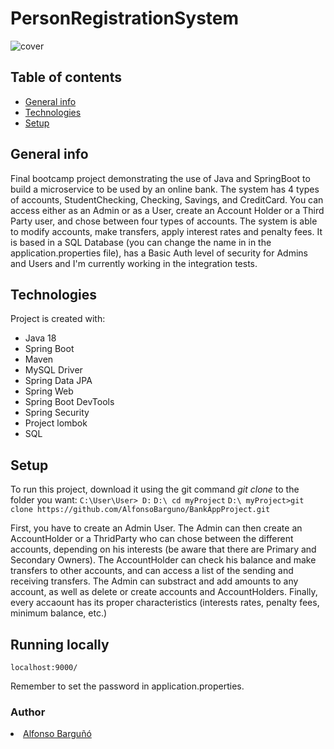# PersonRegistrationSystem

![cover](https://github.com/AlfonsoBarguno/PersonRegistrationSystem/blob/main/multitud-personas-gran-grupo-diferentes-personas-vector_627350-763.avif)


## Table of contents
* [General info](#general-info)
* [Technologies](#technologies)
* [Setup](#setup)

## General info
Final bootcamp project demonstrating the use of Java and SpringBoot to build a microservice to be used by an online bank.
The system has 4 types of accounts, StudentChecking, Checking, Savings, and CreditCard. You can access either as an Admin or as a User, create an Account Holder or a Third Party user, and chose between four types of accounts. 
The system is able to modify accounts, make transfers, apply interest rates and penalty fees.
It is based in a SQL Database (you can change the name in in the application.properties file), has a Basic Auth level of security for Admins and Users and I'm currently working in the integration tests.

## Technologies
Project is created with:
- Java 18
- Spring Boot
- Maven
- MySQL Driver
- Spring Data JPA
- Spring Web
- Spring Boot DevTools
- Spring Security
- Project lombok
- SQL


	
## Setup
To run this project, download it using the git command *git clone* to the folder you want:
    ```
    C:\User\User> D:
    ```
    ```
    D:\ cd myProject
    ```
    ```
    D:\ myProject>git clone https://github.com/AlfonsoBarguno/BankAppProject.git
    ```

First, you have to create an Admin User. The Admin can then create an AccountHolder or a ThridParty who can chose between the different accounts, depending on his interests (be aware that there are Primary and Secondary Owners). 
The AccountHolder can check his balance and make transfers to other accounts, and can access a list of the sending and receiving transfers. The Admin can substract and add amounts to any account, as well as delete or create accounts and AccountHolders.
Finally, every accaount has its proper characteristics (interests rates, penalty fees, minimum balance, etc.)



## Running locally 
```
localhost:9000/
```
Remember to set the password in application.properties.




### Author
<li><a href="https://github.com/AlfonsoBarguno">Alfonso Barguñó</a></li>
